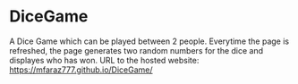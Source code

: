 # DiceGame
A Dice Game which can be played between 2 people.
Everytime the page is refreshed, the page generates two random numbers for the dice and displayes who has won.
URL to the hosted website: https://mfaraz777.github.io/DiceGame/
